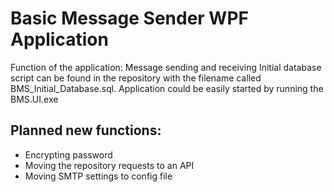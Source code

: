 # Basic Message Sender WPF Application

Function of the application: Message sending and receiving
Initial database script can be found in the repository with the filename called BMS_Initial_Database.sql.
Application could be easily started by running the BMS.UI.exe

## Planned new functions: 
* Encrypting password
* Moving the repository requests to an API
* Moving SMTP settings to config file
